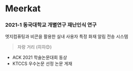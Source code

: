 Meerkat
=======
### 2021-1 동국대학교 개별연구 재난인식 연구

엣지컴퓨팅과 비콘을 활용한 실내 사용자 특정 화재 알림 전송 시스템

> 자랑 거리 (히히😊)
  - ACK 2021 학술논문대회 동상
  - KTCCS 우수논문 선정 논문 게재 
